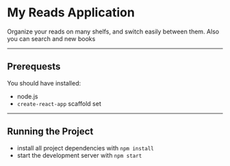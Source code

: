# My Reads Application
Organize your reads on many shelfs, and switch easily between them. Also you can search and new books

---
## Prerequests
You should have installed:
- node.js
- `create-react-app` scaffold set

---

## Running the Project

- install all project dependencies with `npm install`
- start the development server with `npm start`
